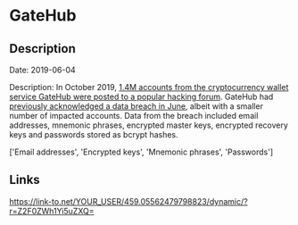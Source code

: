 # GateHub

## Description

Date: 2019-06-04

Description:
In October 2019, <a href="https://arstechnica.com/information-technology/2019/11/password-data-dumped-online-for-2-2-million-users-of-currency-and-gaming-sites/" target="_blank" rel="noopener">1.4M accounts from the cryptocurrency wallet service GateHub were posted to a popular hacking forum</a>. GateHub had <a href="https://gatehub.net/blog/gatehub-update-investigation-continues/" target="_blank" rel="noopener">previously acknowledged a data breach in June</a>, albeit with a smaller number of impacted accounts. Data from the breach included email addresses, mnemonic phrases, encrypted master keys, encrypted recovery keys and passwords stored as bcrypt hashes.


['Email addresses', 'Encrypted keys', 'Mnemonic phrases', 'Passwords']

## Links

https://link-to.net/YOUR_USER/459.05562479798823/dynamic/?r=Z2F0ZWh1Yi5uZXQ=